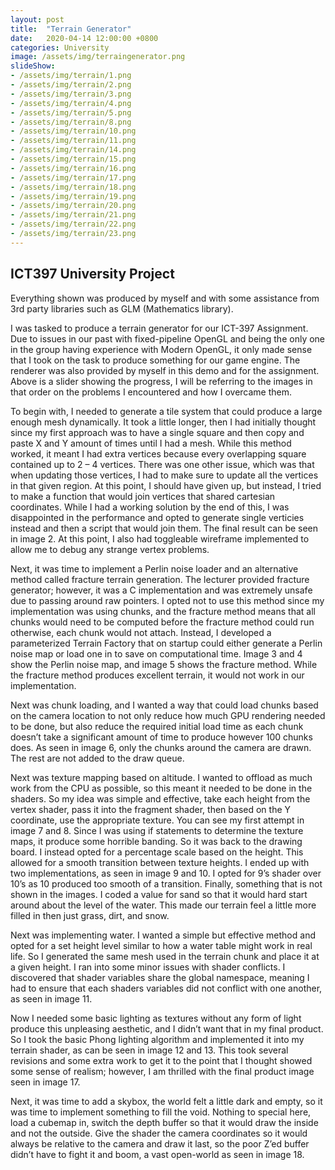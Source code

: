 ```yaml
---
layout: post
title:  "Terrain Generator"
date:   2020-04-14 12:00:00 +0800
categories: University
image: /assets/img/terraingenerator.png
slideShow: 
- /assets/img/terrain/1.png
- /assets/img/terrain/2.png
- /assets/img/terrain/3.png
- /assets/img/terrain/4.png
- /assets/img/terrain/5.png
- /assets/img/terrain/8.png
- /assets/img/terrain/10.png
- /assets/img/terrain/11.png
- /assets/img/terrain/14.png
- /assets/img/terrain/15.png
- /assets/img/terrain/16.png
- /assets/img/terrain/17.png
- /assets/img/terrain/18.png
- /assets/img/terrain/19.png
- /assets/img/terrain/20.png
- /assets/img/terrain/21.png
- /assets/img/terrain/22.png
- /assets/img/terrain/23.png
---
```

## ICT397 University Project

Everything shown was produced by myself and with some assistance from 3rd party libraries such as GLM (Mathematics library).

I was tasked to produce a terrain generator for our ICT-397 Assignment. Due to issues in our past with fixed-pipeline OpenGL and being the only one in the group having experience with Modern OpenGL, it only made sense that I took on the task to produce something for our game engine. The renderer was also provided by myself in this demo and for the assignment. Above is a slider showing the progress, I will be referring to the images in that order on the problems I encountered and how I overcame them.

To begin with, I needed to generate a tile system that could produce a large enough mesh dynamically. It took a little longer, then I had initially thought since my first approach was to have a single square and then copy and paste X and Y amount of times until I had a mesh. While this method worked, it meant I had extra vertices because every overlapping square contained up to 2 – 4 vertices. There was one other issue, which was that when updating those vertices, I had to make sure to update all the vertices in that given region. At this point, I should have given up, but instead, I tried to make a function that would join vertices that shared cartesian coordinates. While I had a working solution by the end of this, I was disappointed in the performance and opted to generate single verticies instead and then a script that would join them. The final result can be seen in image 2. At this point, I also had toggleable wireframe implemented to allow me to debug any strange vertex problems.

Next, it was time to implement a Perlin noise loader and an alternative method called fracture terrain generation. The lecturer provided fracture generator; however, it was a C implementation and was extremely unsafe due to passing around raw pointers. I opted not to use this method since my implementation was using chunks, and the fracture method means that all chunks would need to be computed before the fracture method could run otherwise, each chunk would not attach. Instead, I developed a parameterized Terrain Factory that on startup could either generate a Perlin noise map or load one in to save on computational time. Image 3 and 4 show the Perlin noise map, and image 5 shows the fracture method. While the fracture method produces excellent terrain, it would not work in our implementation.

Next was chunk loading, and I wanted a way that could load chunks based on the camera location to not only reduce how much GPU rendering needed to be done, but also reduce the required initial load time as each chunk doesn’t take a significant amount of time to produce however 100 chunks does. As seen in image 6, only the chunks around the camera are drawn. The rest are not added to the draw queue.

Next was texture mapping based on altitude. I wanted to offload as much work from the CPU as possible, so this meant it needed to be done in the shaders. So my idea was simple and effective, take each height from the vertex shader, pass it into the fragment shader, then based on the Y coordinate, use the appropriate texture. You can see my first attempt in image 7 and 8. Since I was using if statements to determine the texture maps, it produce some horrible banding. So it was back to the drawing board. I instead opted for a percentage scale based on the height. This allowed for a smooth transition between texture heights. I ended up with two implementations, as seen in image 9 and 10. I opted for 9’s shader over 10’s as 10 produced too smooth of a transition. Finally, something that is not shown in the images. I coded a value for sand so that it would hard start around about the level of the water. This made our terrain feel a little more filled in then just grass, dirt, and snow.

Next was implementing water. I wanted a simple but effective method and opted for a set height level similar to how a water table might work in real life. So I generated the same mesh used in the terrain chunk and place it at a given height. I ran into some minor issues with shader conflicts. I discovered that shader variables share the global namespace, meaning I had to ensure that each shaders variables did not conflict with one another, as seen in image 11.

Now I needed some basic lighting as textures without any form of light produce this unpleasing aesthetic, and I didn’t want that in my final product. So I took the basic Phong lighting algorithm and implemented it into my terrain shader, as can be seen in image 12 and 13. This took several revisions and some extra work to get it to the point that I thought showed some sense of realism; however, I am thrilled with the final product image seen in image 17.

Next, it was time to add a skybox, the world felt a little dark and empty, so it was time to implement something to fill the void. Nothing to special here, load a cubemap in, switch the depth buffer so that it would draw the inside and not the outside. Give the shader the camera coordinates so it would always be relative to the camera and draw it last, so the poor Z’ed buffer didn’t have to fight it and boom, a vast open-world as seen in image 18.
